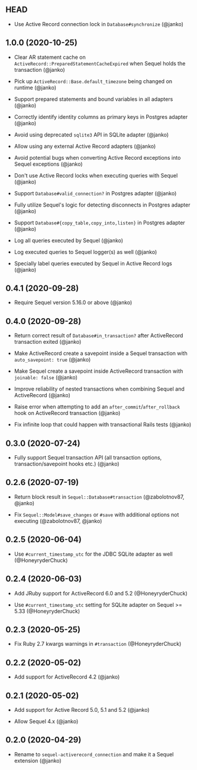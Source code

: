 ## HEAD

* Use Active Record connection lock in `Database#synchronize` (@janko)

## 1.0.0 (2020-10-25)

* Clear AR statement cache on `ActiveRecord::PreparedStatementCacheExpired` when Sequel holds the transaction (@janko)

* Pick up `ActiveRecord::Base.default_timezone` being changed on runtime (@janko)

* Support prepared statements and bound variables in all adapters (@janko)

* Correctly identify identity columns as primary keys in Postgres adapter (@janko)

* Avoid using deprecated `sqlite3` API in SQLite adapter (@janko)

* Allow using any external Active Record adapters (@janko)

* Avoid potential bugs when converting Active Record exceptions into Sequel exceptions (@janko)

* Don't use Active Record locks when executing queries with Sequel (@janko)

* Support `Database#valid_connection?` in Postgres adapter (@janko)

* Fully utilize Sequel's logic for detecting disconnects in Postgres adapter (@janko)

* Support `Database#{copy_table,copy_into,listen}` in Postgres adapter (@janko)

* Log all queries executed by Sequel (@janko)

* Log executed queries to Sequel logger(s) as well (@janko)

* Specially label queries executed by Sequel in Active Record logs (@janko)

## 0.4.1 (2020-09-28)

* Require Sequel version 5.16.0 or above (@janko)

## 0.4.0 (2020-09-28)

* Return correct result of `Database#in_transaction?` after ActiveRecord transaction exited (@janko)

* Make ActiveRecord create a savepoint inside a Sequel transaction with `auto_savepoint: true` (@janko)

* Make Sequel create a savepoint inside ActiveRecord transaction with `joinable: false` (@janko)

* Improve reliability of nested transactions when combining Sequel and ActiveRecord (@janko)

* Raise error when attempting to add an `after_commit`/`after_rollback` hook on ActiveRecord transaction (@janko)

* Fix infinite loop that could happen with transactional Rails tests (@janko)

## 0.3.0 (2020-07-24)

* Fully support Sequel transaction API (all transaction options, transaction/savepoint hooks etc.) (@janko)

## 0.2.6 (2020-07-19)

* Return block result in `Sequel::Database#transaction` (@zabolotnov87, @janko)

* Fix `Sequel::Model#save_changes` or `#save` with additional options not executing (@zabolotnov87, @janko)

## 0.2.5 (2020-06-04)

* Use `#current_timestamp_utc` for the JDBC SQLite adapter as well (@HoneyryderChuck)

## 0.2.4 (2020-06-03)

* Add JRuby support for ActiveRecord 6.0 and 5.2 (@HoneyryderChuck)

* Use `#current_timestamp_utc` setting for SQLite adapter on Sequel >= 5.33 (@HoneyryderChuck)

## 0.2.3 (2020-05-25)

* Fix Ruby 2.7 kwargs warnings in `#transaction` (@HoneyryderChuck)

## 0.2.2 (2020-05-02)

* Add support for ActiveRecord 4.2 (@janko)

## 0.2.1 (2020-05-02)

* Add support for Active Record 5.0, 5.1 and 5.2 (@janko)

* Allow Sequel 4.x (@janko)

## 0.2.0 (2020-04-29)

* Rename to `sequel-activerecord_connection` and make it a Sequel extension (@janko)
